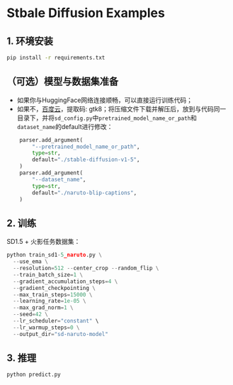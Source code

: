 # Stbale Diffusion Examples

## 1. 环境安装

```bash
pip install -r requirements.txt
```

## （可选）模型与数据集准备

- 如果你与HuggingFace网络连接顺畅，可以直接运行训练代码；
- 如果不，[百度云](https://pan.baidu.com/s/1Yu5HjXnHxK0Wgymc8G-g5g?pwd=gtk8)，提取码: gtk8；将压缩文件下载并解压后，放到与代码同一目录下，并将`sd_config.py`中`pretrained_model_name_or_path`和`dataset_name`的default进行修改：

```python
    parser.add_argument(
        "--pretrained_model_name_or_path",
        type=str,
        default="./stable-diffusion-v1-5",
    )
    parser.add_argument(
        "--dataset_name",
        type=str,
        default="./naruto-blip-captions",
    )
```


## 2. 训练

SD1.5 + 火影任务数据集：

```python
python train_sd1-5_naruto.py \
  --use_ema \
  --resolution=512 --center_crop --random_flip \
  --train_batch_size=1 \
  --gradient_accumulation_steps=4 \
  --gradient_checkpointing \
  --max_train_steps=15000 \
  --learning_rate=1e-05 \
  --max_grad_norm=1 \
  --seed=42 \
  --lr_scheduler="constant" \
  --lr_warmup_steps=0 \
  --output_dir="sd-naruto-model"
```

## 3. 推理

```bash
python predict.py
```
